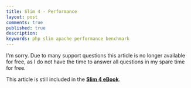 ```yaml
---
title: Slim 4 - Performance
layout: post
comments: true
published: true
description:
keywords: php slim apache performance benchmark
---
```


I'm sorry. Due to many support questions this article is no longer available for free,
as I do not have the time to answer all questions in my spare time for free.

This article is still included in the **[Slim 4 eBook](https://odan.github.io/donate.html)**.
